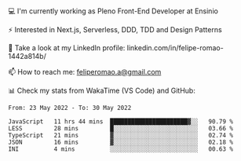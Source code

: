 💻 I'm currently working as Pleno Front-End Developer at Ensinio

⚡ Interested in Next.js, Serverless, DDD, TDD and Design Patterns

👥 Take a look at my LinkedIn profile: linkedin.com/in/felipe-romao-1442a814b/

📫 How to reach me: feliperomao.a@gmail.com

📊 Check my stats from WakaTime (VS Code) and GitHub:

<!--START_SECTION:waka-->

```text
From: 23 May 2022 - To: 30 May 2022

JavaScript   11 hrs 44 mins  ██████████████████████▓░░   90.79 %
LESS         28 mins         █░░░░░░░░░░░░░░░░░░░░░░░░   03.66 %
TypeScript   21 mins         ▓░░░░░░░░░░░░░░░░░░░░░░░░   02.74 %
JSON         16 mins         ▓░░░░░░░░░░░░░░░░░░░░░░░░   02.18 %
INI          4 mins          ░░░░░░░░░░░░░░░░░░░░░░░░░   00.63 %
```

<!--END_SECTION:waka-->
